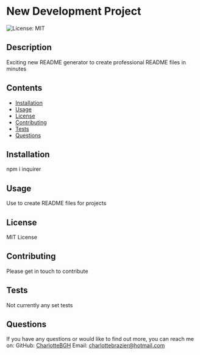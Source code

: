 # New Development Project

  ![License: MIT](https://img.shields.io/badge/License-MIT-yellow.svg)

  ## Description 

  Exciting new README generator to create professional README files in minutes

  ## Contents 

  - [Installation](#installation)
  - [Usage](#usage)
  - [License](#license)
  - [Contributing](#contributing)
  - [Tests](#tests)
  - [Questions](#questions)


  ## Installation 

  npm i inquirer

  ## Usage

  Use to create README files for projects

  ## License

  MIT License

  ## Contributing 

  Please get in touch to contribute

  ## Tests

  Not currently any set tests

  ## Questions

  If you have any questions or would like to find out more, you can reach me on: 
  GitHub: [CharlotteBGH](https://github.com/CharlotteBGH)
  Email: [charlottebrazier@hotmail.com](mailto:charlottebrazier@hotmail.com)

